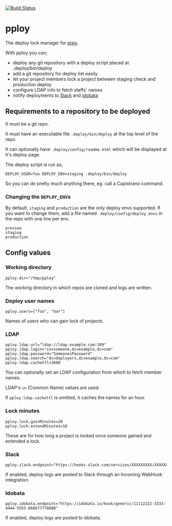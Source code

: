 [![Build Status](https://travis-ci.org/edvakf/pploy.svg?branch=master)](https://travis-ci.org/edvakf/pploy)

# pploy

The deploy lock manager for [pixiv](http://www.pixiv.net/).

With pploy you can;

* deploy any git repository with a deploy script placed at .deploy/bin/deploy
* add a git repository for deploy list easily
* let your project members lock a project between staging check and production deploy
* configure LDAP info to fetch staffs' names
* notify deployments to [Slack](https://slack.com/) and [idobata](https://idobata.io/)

## Requirements to a repository to be deployed

It must be a git repo.

It must have an executable file `.deploy/bin/deploy` at the top level of the repo.

It can optionally have `.deploy/config/readme.html` which will be displayed at it's deploy page.

The deploy script is run as;

```
DEPLOY_USER=foo DEPLOY_ENV=staging .deploy/bin/deploy
```

So you can do pretty much anything there, eg. call a Capistrano command.

### Changing the `DEPLOY_ENV`s

By default, `staging` and `production` are the only deploy envs supported. If you want to change them, add a file named `.deploy/config/deploy_envs` in the repo with one line per env.

```
preview
staging
production
```

## Config values

### Working directory

```
pploy.dir="/tmp/pploy"
```

The working directory in which repos are cloned and logs are written.

### Deploy user names

```
pploy.users=["foo", "bar"]
```

Names of users who can gain lock of projects.

### LDAP

```
pploy.ldap.url="ldap://ldap.example.com:389"
pploy.ldap.login="cn=someone,dc=example,dc=com"
pploy.ldap.password="SomeonesPassword"
pploy.ldap.search="dc=deployers,dc=example,dc=com"
pploy.ldap.cachettl=3600
```

You can optionally set an LDAP configuration from which to fetch member names.

LDAP's `cn` (Common Name) values are used.

If `pploy.ldap.cachettl` is omitted, it caches the names for an hour.

### Lock minutes

```
pploy.lock.gainMinutes=20
pploy.lock.extendMinutes=10
```

These are for how long a project is locked once someone gained and extended a lock.

### Slack

```
pploy.slack.endpoint="https://hooks.slack.com/services/XXXXXXXXX/XXXXXXXXX/1234567890abcdefghijklmn"
```

If enabled, deploy logs are posted to Slack through an Incoming WebHook integration.

### Idobata

```
pploy.idobata.endpoint="https://idobata.io/hook/generic/11112222-3333-4444-5555-666677778888"
```

If enabled, deploy logs are posted to idobata.
